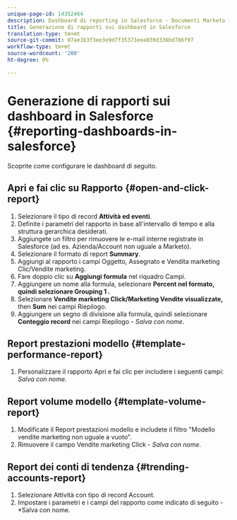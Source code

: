 ```yaml
---
unique-page-id: 14352464
description: Dashboard di reporting in Salesforce - Documenti Marketo - Documentazione prodotto
title: Generazione di rapporti sui dashboard in Salesforce
translation-type: tm+mt
source-git-commit: 07ae1b3f3ee3e9d7f35373eea039d336bd786f97
workflow-type: tm+mt
source-wordcount: '200'
ht-degree: 0%

---
```



# Generazione di rapporti sui dashboard in Salesforce {#reporting-dashboards-in-salesforce}

Scoprite come configurare le dashboard di seguito.

## Apri e fai clic su Rapporto {#open-and-click-report}

1. Selezionare il tipo di record **Attività ed eventi**.
1. Definite i parametri del rapporto in base all&#39;intervallo di tempo e alla struttura gerarchica desiderati.
1. Aggiungete un filtro per rimuovere le e-mail interne registrate in Salesforce (ad es. Azienda/Account non uguale a Marketo).
1. Selezionare il formato di report **Summary**.
1. Aggiungi al rapporto i campi Oggetto, Assegnato e Vendita marketing Clic/Vendite marketing.
1. Fare doppio clic su **Aggiungi formula** nel riquadro Campi.
1. Aggiungere un nome alla formula, selezionare **Percent **nel formato, quindi selezionare** Grouping 1 *.***
1. Selezionare **Vendite marketing Click/Marketing Vendite visualizzate,** then **Sum** nei campi Riepilogo.
1. Aggiungere un segno di divisione alla formula, quindi selezionare **Conteggio record** nei campi Riepilogo - *Salva con nome*.

## Report prestazioni modello {#template-performance-report}

1. Personalizzare il rapporto Apri e fai clic per includere i seguenti campi: *Salva con nome.*

## Report volume modello {#template-volume-report}

1. Modificate il Report prestazioni modello e includete il filtro &quot;Modello vendite marketing non uguale a vuoto&quot;.
1. Rimuovere il campo Vendite marketing Click - *Salva con nome*.

## Report dei conti di tendenza {#trending-accounts-report}

1. Selezionare Attività con tipo di record Account.
1. Impostare i parametri e i campi del rapporto come indicato di seguito - *Salva con nome.

